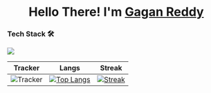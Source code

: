 <h1 align="center">Hello There! I'm <a href='https://www.linkedin.com/in/gaganreddymallam/'>Gagan Reddy</a> </h1>

### Tech Stack 🛠 
[![](https://skillicons.dev/icons?i=java,python,mysql,vercel,idea,vscode,git,github,latex)](https://skillicons.dev)
 
|  Tracker      | Langs           | Streak  |
|:-------------:|:-------------:|:-----:| 
| ![Tracker](https://github-readme-stats.vercel.app/api?username=GaganReddyin&show_icons=true&title_color=74ff0a&icon_color=74ff0a&text_color=9f9f9f&bg_color=2D2D2D)      | [![Top Langs](https://github-readme-stats.vercel.app/api/top-langs/?username=GaganReddyin&layout=compact&title_color=74ff0a&icon_color=74ff0a&text_color=9f9f9f&bg_color=2D2D2D)](https://github.com/GaganReddyin?tab=repositories) | [![Streak](https://github-readme-streak-stats.herokuapp.com/?user=GaganReddyin&theme=dark&background=2D2D2D&currStreakLabel=74ff0a&ring=74ff0a&fire=74ff0a&sideLabels=74ff0a)](https://github.com/GaganReddyin?tab=repositories) | 









<!--START_SECTION:waka--








